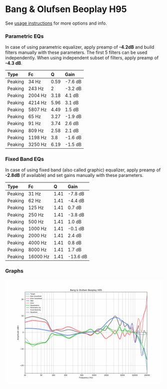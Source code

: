 # Bang & Olufsen Beoplay H95
See [usage instructions](https://github.com/jaakkopasanen/AutoEq#usage) for more options and info.

### Parametric EQs
In case of using parametric equalizer, apply preamp of **-4.2dB** and build filters manually
with these parameters. The first 5 filters can be used independently.
When using independent subset of filters, apply preamp of **-4.3 dB**.

| Type    | Fc      |    Q | Gain    |
|:--------|:--------|:-----|:--------|
| Peaking | 34 Hz   | 0.59 | -7.6 dB |
| Peaking | 243 Hz  | 2    | -3.2 dB |
| Peaking | 2004 Hz | 3.18 | 4.1 dB  |
| Peaking | 4214 Hz | 5.96 | 3.1 dB  |
| Peaking | 5807 Hz | 4.49 | 1.5 dB  |
| Peaking | 65 Hz   | 3.27 | -1.9 dB |
| Peaking | 91 Hz   | 3.74 | 2.6 dB  |
| Peaking | 809 Hz  | 2.58 | 2.1 dB  |
| Peaking | 1198 Hz | 3.8  | -1.6 dB |
| Peaking | 3250 Hz | 6.19 | -1.5 dB |

### Fixed Band EQs
In case of using fixed band (also called graphic) equalizer, apply preamp of **-2.8dB**
(if available) and set gains manually with these parameters.

| Type    | Fc       |    Q | Gain     |
|:--------|:---------|:-----|:---------|
| Peaking | 31 Hz    | 1.41 | -7.8 dB  |
| Peaking | 62 Hz    | 1.41 | -4.4 dB  |
| Peaking | 125 Hz   | 1.41 | 0.7 dB   |
| Peaking | 250 Hz   | 1.41 | -3.8 dB  |
| Peaking | 500 Hz   | 1.41 | 1.0 dB   |
| Peaking | 1000 Hz  | 1.41 | -0.1 dB  |
| Peaking | 2000 Hz  | 1.41 | 2.4 dB   |
| Peaking | 4000 Hz  | 1.41 | 0.8 dB   |
| Peaking | 8000 Hz  | 1.41 | 1.7 dB   |
| Peaking | 16000 Hz | 1.41 | -13.6 dB |

### Graphs
![](./Bang%20&%20Olufsen%20Beoplay%20H95.png)